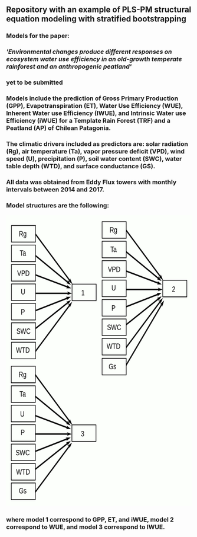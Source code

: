 ## Repository with an example of PLS-PM structural equation modeling with stratified bootstrapping

### Models for the paper:
### *'Environmental changes produce different responses on ecosystem water use efficiency in an old-growth temperate rainforest and an anthropogenic peatland'*
### yet to be submitted

### Models include the prediction of Gross Primary Production (GPP), Evapotranspiration (ET), Water Use Efficiency (WUE), Inherent Water use Efficiency (IWUE), and Intrinsic Water use Efficiency (iWUE) for a Template Rain Forest (TRF) and a Peatland (AP) of Chilean Patagonia.

### The climatic drivers included as predictors are: solar radiation (Rg), air temperature (Ta), vapor pressure deficit (VPD), wind speed (U), precipitation (P), soil water content (SWC), water table depth (WTD), and surface conductance (GS).

### All data was obtained from Eddy Flux towers with monthly intervals between 2014 and 2017.

### Model structures are the following:

<img src="https://github.com/JavierLopatin/Stratified-PLSPM/blob/master/Figures/path_structure.png" alt="" width="659" height="786">

### where model 1 correspond to GPP, ET, and iWUE, model 2 correspond to WUE, and model 3 correspond to IWUE.
